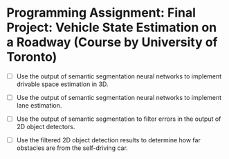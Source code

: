 # Programming Assignment: Final Project: Vehicle State Estimation on a Roadway (Course by University of Toronto)

- [ ] Use the output of semantic segmentation neural networks to implement drivable space estimation in 3D.

- [ ] Use the output of semantic segmentation neural networks to implement lane estimation.

- [ ] Use the output of semantic segmentation to filter errors in the output of 2D object detectors.

- [ ] Use the filtered 2D object detection results to determine how far obstacles are from the self-driving car.

